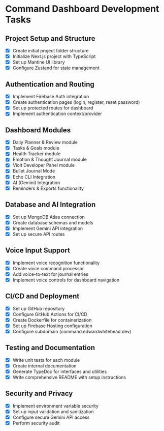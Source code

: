 # Command Dashboard Development Tasks

## Project Setup and Structure
- [x] Create initial project folder structure
- [x] Initialize Next.js project with TypeScript
- [x] Set up Mantine UI library
- [x] Configure Zustand for state management

## Authentication and Routing
- [x] Implement Firebase Auth integration
- [x] Create authentication pages (login, register, reset password)
- [x] Set up protected routes for dashboard
- [x] Implement authentication context/provider

## Dashboard Modules
- [x] Daily Planner & Review module
- [x] Tasks & Goals module
- [x] Health Tracker module
- [x] Emotion & Thought Journal module
- [x] Violt Developer Panel module
- [x] Bullet Journal Mode
- [x] Echo CLI Integration
- [x] AI (Gemini) Integration
- [x] Reminders & Exports functionality

## Database and AI Integration
- [x] Set up MongoDB Atlas connection
- [x] Create database schemas and models
- [x] Implement Gemini API integration
- [x] Set up secure API routes

## Voice Input Support
- [x] Implement voice recognition functionality
- [x] Create voice command processor
- [x] Add voice-to-text for journal entries
- [x] Implement voice controls for dashboard navigation

## CI/CD and Deployment
- [x] Set up GitHub repository
- [x] Configure GitHub Actions for CI/CD
- [x] Create Dockerfile for containerization
- [x] Set up Firebase Hosting configuration
- [x] Configure subdomain (command.edwardwhitehead.dev)

## Testing and Documentation
- [x] Write unit tests for each module
- [x] Create internal documentation
- [x] Generate TypeDoc for interfaces and utilities
- [x] Write comprehensive README with setup instructions

## Security and Privacy
- [x] Implement environment variable security
- [x] Set up input validation and sanitization
- [x] Configure secure Gemini API access
- [x] Perform security audit
